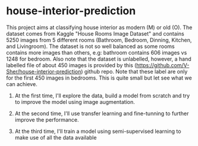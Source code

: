 # house-interior-prediction
This project aims at classifying house interior as modern (M) or old (O).
The dataset comes from Kaggle "House  Rooms Image Dataset" and contains
5250 images from 5 different rooms (Bathroom, Bedroom, Dinning, Kitchen,
and Livingroom). The dataset is not so well balanced as some rooms
contains more images than others, e.g: bathroom contains 606 images
vs 1248 for bedroom.
Also note that the dataset is unlabelled, however, a hand labelled file of
about 450 images is provided by
this (https://github.com/V-Sher/house-interior-prediction) github repo.
Note  that these label are only for the first 450 images in bedrooms.
This is quite small but let see what we can achieve. 

1. At the first time, I'll explore the data, build a model from scratch
and try to improve the model using image augmentation.

2. At the second time, I'll use transfer learning and fine-tunning to
further improve the performance.

3. At the third time, I'll train a model using semi-supervised learning 
to make use of all the data available
